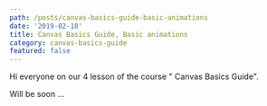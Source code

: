 ```yaml
---
path: /posts/canvas-basics-guide-basic-animations
date: '2019-02-18'
title: Canvas Basics Guide, Basic animations
category: canvas-basics-guide
featured: false
---
```


Hi everyone on our 4 lesson of the course " Canvas Basics Guide".

Will be soon ...
